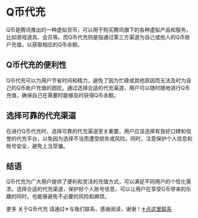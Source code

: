 # Q币代充

Q币是腾讯推出的一种虚拟货币，可以用于购买腾讯旗下的各种虚拟产品和服务，比如游戏道具、会员等。而Q币代充则是指通过第三方渠道为自己或他人的Q币账户充值，以获取相应的Q币余额。

## Q币代充的便利性

Q币代充可以为用户节省时间和精力，避免了因为忙碌或其他原因而无法及时为自己的Q币账户充值的困扰。通过选择合适的代充渠道，用户可以随时随地进行Q币充值，确保自己在需要时能够及时获得Q币余额。

## 选择可靠的代充渠道

在进行Q币代充时，选择可靠的代充渠道至关重要。用户应该选择有良好口碑和信誉的代充平台，以免因为选择不当而遭受损失或风险。同时，注意保护个人信息和账号安全，避免上当受骗。

## 结语

Q币代充为广大用户提供了便利和灵活的充值方式，可以满足不同用户的个性化需求。选择合适的代充渠道，保护好个人账号信息，可以让用户在享受Q币带来的乐趣的同时，也能够避免不必要的风险和麻烦。

更多 关于Q币代充 请通过✈与我们联系，感谢阅读，谢谢！[✈点这里联系](https://sms.k02.cc)